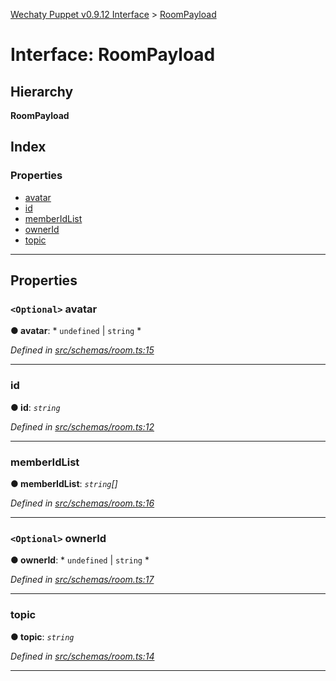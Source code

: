 [Wechaty Puppet v0.9.12 Interface](../README.md) > [RoomPayload](../interfaces/roompayload.md)

# Interface: RoomPayload

## Hierarchy

**RoomPayload**

## Index

### Properties

* [avatar](roompayload.md#avatar)
* [id](roompayload.md#id)
* [memberIdList](roompayload.md#memberidlist)
* [ownerId](roompayload.md#ownerid)
* [topic](roompayload.md#topic)

---

## Properties

<a id="avatar"></a>

### `<Optional>` avatar

**● avatar**: * `undefined` &#124; `string`
*

*Defined in [src/schemas/room.ts:15](https://github.com/Chatie/wechaty-puppet/blob/53150e3/src/schemas/room.ts#L15)*

___
<a id="id"></a>

###  id

**● id**: *`string`*

*Defined in [src/schemas/room.ts:12](https://github.com/Chatie/wechaty-puppet/blob/53150e3/src/schemas/room.ts#L12)*

___
<a id="memberidlist"></a>

###  memberIdList

**● memberIdList**: *`string`[]*

*Defined in [src/schemas/room.ts:16](https://github.com/Chatie/wechaty-puppet/blob/53150e3/src/schemas/room.ts#L16)*

___
<a id="ownerid"></a>

### `<Optional>` ownerId

**● ownerId**: * `undefined` &#124; `string`
*

*Defined in [src/schemas/room.ts:17](https://github.com/Chatie/wechaty-puppet/blob/53150e3/src/schemas/room.ts#L17)*

___
<a id="topic"></a>

###  topic

**● topic**: *`string`*

*Defined in [src/schemas/room.ts:14](https://github.com/Chatie/wechaty-puppet/blob/53150e3/src/schemas/room.ts#L14)*

___


